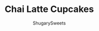 ---
layout: ../../layouts/MarkdownPostLayout.astro
title: Chai Latte Cupcakes
author: ShugarySweets
pubDate: 2022-09-06
description: "This Chai Latte Cupcakes recipe is inspired by a favorite coffeehouse drink. Chai spice and a caramel infused buttercream frosting make these moist cupcakes perfect for fall!"
image_url: https://www.shugarysweets.com/wp-content/uploads/2022/11/infocuscontent.jpg-326.jpg
tags: ["Cupcake","American"]
calories: 548
protein: 3
carbohydrates: 72
fats: 29
fiber: 1
ingredients: ["1 ½ cups all-purpose flour","1 ½ cups granulated sugar","1 ½ teaspoons baking powder","2 teaspoons chai spice mix","½ cup milk","¼ cup vegetable oil","2 teaspoons vanilla extract","1 large egg","½ cup water","1 ½ cups unsalted butter, softened","2 teaspoons cinnamon","1/4 teaspoon ground cloves","2 teaspoons vanilla extract","3 1/2 cups powdered sugar","2 teaspoons caramel syrup","12 Anise stars, optional"]
serves: 12
time: "38 minutes"
prepTime: "20 minutes"
instructions: ["Preheat the oven to 350°F and prepare a 12 cup cupcake pan with paper liners.","In a large mixing bowl, add the flour, sugar, baking powder, and chai mix. Whisk until combined.","Add the milk, vegetable oil, vanilla extract, eggs, and water. Beat until well combined. The batter will be thin.","Fill the liners about ⅔ way and bake for 15-20 minutes. Remove cupcakes from the oven and transfer to a cooling rack.","In a large mixing bowl, beat the butter until smooth. Add the cinnamon, ground cloves, and vanilla extract. Mix until combined.","Slowly add the powdered sugar while mixing on medium speed until completely combined. Add the caramel syrup until you reach the desired taste.","Transfer to a piping bag. Pipe the frosting onto the cupcakes and sprinkle with cinnamon. Top with an Anise Star."]
nutrition: ["548 calories","72 grams carbohydrates","77 milligrams cholesterol","29 grams fat","1 grams fiber","3 grams protein","15 grams saturated fat","81 milligrams sodium","58 grams sugar","0 grams trans fat","12 grams unsaturated fat"]
---